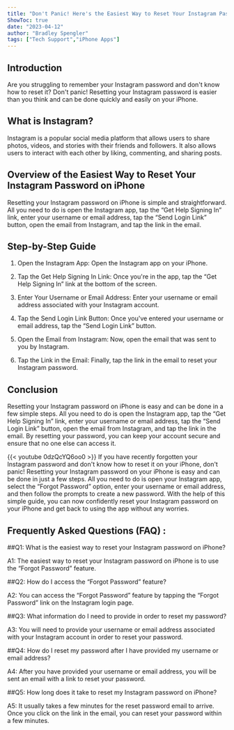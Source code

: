 ```yaml
---
title: "Don't Panic! Here's the Easiest Way to Reset Your Instagram Password on iPhone!"
ShowToc: true 
date: "2023-04-12"
author: "Bradley Spengler" 
tags: ["Tech Support","iPhone Apps"]
---
```

## Introduction

Are you struggling to remember your Instagram password and don't know how to reset it? Don't panic! Resetting your Instagram password is easier than you think and can be done quickly and easily on your iPhone.

## What is Instagram?

Instagram is a popular social media platform that allows users to share photos, videos, and stories with their friends and followers. It also allows users to interact with each other by liking, commenting, and sharing posts.

## Overview of the Easiest Way to Reset Your Instagram Password on iPhone

Resetting your Instagram password on iPhone is simple and straightforward. All you need to do is open the Instagram app, tap the “Get Help Signing In” link, enter your username or email address, tap the “Send Login Link” button, open the email from Instagram, and tap the link in the email.

## Step-by-Step Guide

1. Open the Instagram App: Open the Instagram app on your iPhone.

2. Tap the Get Help Signing In Link: Once you're in the app, tap the “Get Help Signing In” link at the bottom of the screen.

3. Enter Your Username or Email Address: Enter your username or email address associated with your Instagram account.

4. Tap the Send Login Link Button: Once you've entered your username or email address, tap the “Send Login Link” button.

5. Open the Email from Instagram: Now, open the email that was sent to you by Instagram.

6. Tap the Link in the Email: Finally, tap the link in the email to reset your Instagram password.

## Conclusion

Resetting your Instagram password on iPhone is easy and can be done in a few simple steps. All you need to do is open the Instagram app, tap the “Get Help Signing In” link, enter your username or email address, tap the “Send Login Link” button, open the email from Instagram, and tap the link in the email. By resetting your password, you can keep your account secure and ensure that no one else can access it.

{{< youtube 0dzQcYQ6oo0 >}} 
If you have recently forgotten your Instagram password and don't know how to reset it on your iPhone, don't panic! Resetting your Instagram password on your iPhone is easy and can be done in just a few steps. All you need to do is open your Instagram app, select the “Forgot Password” option, enter your username or email address, and then follow the prompts to create a new password. With the help of this simple guide, you can now confidently reset your Instagram password on your iPhone and get back to using the app without any worries.

## Frequently Asked Questions (FAQ) :
##Q1: What is the easiest way to reset your Instagram password on iPhone?

A1: The easiest way to reset your Instagram password on iPhone is to use the “Forgot Password” feature.

##Q2: How do I access the “Forgot Password” feature?

A2: You can access the “Forgot Password” feature by tapping the “Forgot Password” link on the Instagram login page.

##Q3: What information do I need to provide in order to reset my password?

A3: You will need to provide your username or email address associated with your Instagram account in order to reset your password.

##Q4: How do I reset my password after I have provided my username or email address?

A4: After you have provided your username or email address, you will be sent an email with a link to reset your password.

##Q5: How long does it take to reset my Instagram password on iPhone?

A5: It usually takes a few minutes for the reset password email to arrive. Once you click on the link in the email, you can reset your password within a few minutes.




